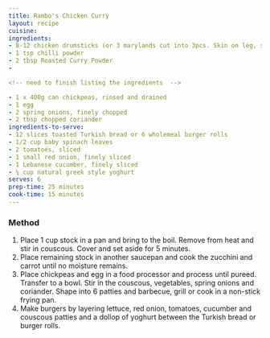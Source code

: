 ```yaml
---
title: Rambo's Chicken Curry
layout: recipe
cuisine: 
ingredients:
- 8-12 chicken drumsticks (or 3 marylands cut into 3pcs. Skin on leg, skin off others)
- 1 tsp chilli powder
- 2 tbsp Roasted Curry Powder
- 

<!-- need to finish listing the ingredients  -->

- 1 x 400g can chickpeas, rinsed and drained
- 1 egg
- 2 spring onions, finely chopped
- 2 tbsp chopped coriander
ingredients-to-serve:
- 12 slices toasted Turkish bread or 6 wholemeal burger rolls
- 1/2 cup baby spinach leaves
- 2 tomatoes, sliced
- 1 small red onion, finely sliced
- 1 Lebanese cucumber, finely sliced
- ¼ cup natural greek style yoghurt
serves: 6
prep-time: 25 minutes
cook-time: 15 minutes
---
```


### Method
1. Place 1 cup stock in a pan and bring to the boil.  Remove from heat and stir in couscous. Cover and set aside for 5 minutes.
2. Place remaining stock in another saucepan and cook the zucchini and carrot until no moisture remains. 
3. Place chickpeas and egg in a food processor and process until pureed. Transfer to a bowl. Stir in the couscous, vegetables, spring onions and coriander.  Shape into 6 patties and barbecue, grill or cook in a non-stick frying pan. 
4. Make burgers by layering lettuce, red onion, tomatoes, cucumber and couscous patties and a dollop of yoghurt between the Turkish bread or burger rolls.